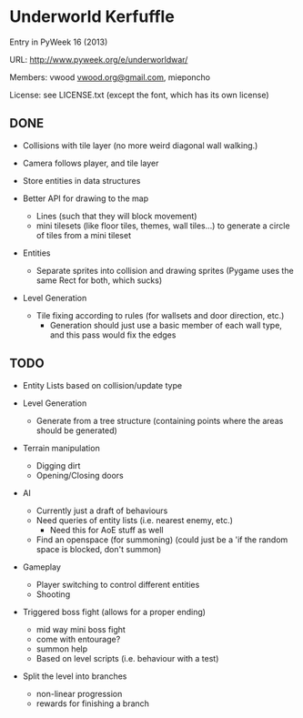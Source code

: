 Underworld Kerfuffle
====================

Entry in PyWeek 16 (2013)

URL: http://www.pyweek.org/e/underworldwar/

Members: vwood <vwood.org@gmail.com>, mieponcho

License: see LICENSE.txt (except the font, which has its own license)


DONE
----

* Collisions with tile layer (no more weird diagonal wall walking.)

* Camera follows player, and tile layer

* Store entities in data structures

* Better API for drawing to the map
  - Lines (such that they will block movement)
  - mini tilesets (like floor tiles, themes, wall tiles...) to generate a circle of tiles from a mini tileset  

* Entities
  - Separate sprites into collision and drawing sprites (Pygame uses the same Rect for both, which sucks)

* Level Generation
  - Tile fixing according to rules (for wallsets and door direction, etc.)
    - Generation should just use a basic member of each wall type, and this pass would fix the edges


TODO
----

* Entity Lists based on collision/update type

* Level Generation
  - Generate from a tree structure (containing points where the areas should be generated)
  
* Terrain manipulation
  - Digging dirt
  - Opening/Closing doors
  
* AI
  - Currently just a draft of behaviours
  - Need queries of entity lists (i.e. nearest enemy, etc.)
    - Need this for AoE stuff as well
  - Find an openspace (for summoning) (could just be a 'if the random space is blocked, don't summon)
  
* Gameplay
  - Player switching to control different entities
  - Shooting
  
* Triggered boss fight (allows for a proper ending)
  - mid way mini boss fight
  - come with entourage?
  - summon help
  - Based on level scripts (i.e. behaviour with a test)

* Split the level into branches
  - non-linear progression
  - rewards for finishing a branch
